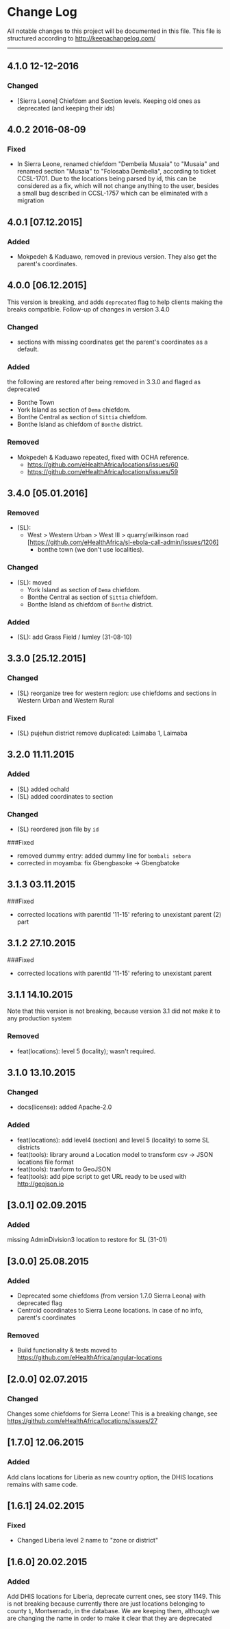# Change Log

All notable changes to this project will be documented in this
file. This file is structured according to http://keepachangelog.com/

- - -

## 4.1.0 12-12-2016

### Changed
- [Sierra Leone] Chiefdom and Section levels. Keeping old ones as deprecated
 (and keeping their ids)

## 4.0.2 2016-08-09

### Fixed

  - In Sierra Leone, renamed chiefdom "Dembelia Musaia" to "Musaia"
    and renamed section "Musaia" to "Folosaba Dembelia", according to
    ticket CCSL-1701. Due to the locations being parsed by id, this
    can be considered as a fix, which will not change anything to the
    user, besides a small bug described in CCSL-1757 which can be
    eliminated with a migration

## 4.0.1 [07.12.2015]

### Added
  - Mokpedeh & Kaduawo, removed in previous version.
  They also get the parent's coordinates.

## 4.0.0 [06.12.2015]

This version is breaking, and adds `deprecated`
flag to help clients making the breaks compatible.
Follow-up of changes in version 3.4.0

### Changed
  - sections with missing coordinates get the parent's coordinates as a default.

### Added
   the following are restored after being removed in 3.3.0 and flaged as deprecated
  - Bonthe Town
  - York Island as section of `Dema` chiefdom.
  - Bonthe Central as section of `Sittia` chiefdom.
  - Bonthe Island as chiefdom of `Bonthe` district.

### Removed
  - Mokpedeh & Kaduawo repeated, fixed with OCHA reference.
    - https://github.com/eHealthAfrica/locations/issues/60
    - https://github.com/eHealthAfrica/locations/issues/59


## 3.4.0 [05.01.2016]
### Removed
- (SL):
	- West > Western Urban > West III >  quarry/wilkinson road [https://github.com/eHealthAfrica/sl-ebola-call-admin/issues/1206]
        - bonthe town (we don't use localities).

### Changed
- (SL): moved
	- York Island as section of `Dema` chiefdom.
	- Bonthe Central as section of `Sittia` chiefdom.
	- Bonthe Island as chiefdom of `Bonthe` district.

### Added
- (SL): add Grass Field / lumley (31-08-10)

## 3.3.0 [25.12.2015]

### Changed
- (SL) reorganize tree for western region: use chiefdoms and sections in Western Urban and Western Rural

### Fixed
- (SL) pujehun district remove duplicated: Laimaba 1, Laimaba

## 3.2.0 11.11.2015
### Added
- (SL) added ochaId
- (SL) added coordinates to section

### Changed
- (SL) reordered json file by `id`

###Fixed
- removed dummy entry: added dummy line for `bombali sebora`
- corrected in moyamba: fix Gbengbasoke -> Gbengbatoke

## 3.1.3 03.11.2015

###Fixed
- corrected locations with parentId '11-15' refering to unexistant parent (2) part

## 3.1.2 27.10.2015

###Fixed
- corrected locations with parentId '11-15' refering to unexistant parent

## 3.1.1 14.10.2015

Note that this version is not breaking, because version 3.1 did not
make it to any production system

### Removed
- feat(locations): level 5 (locality); wasn't required.

## 3.1.0 13.10.2015
### Changed
- docs(license): added Apache-2.0

### Added
- feat(locations): add level4 (section) and level 5 (locality) to some SL districts
- feat(tools): library around a Location model to transform csv -> JSON locations file format
- feat(tools): tranform to GeoJSON
- feat(tools): add pipe script to get URL ready to be used with http://geojson.io

## [3.0.1] 02.09.2015
### Added
missing AdminDivision3 location to restore for SL (31-01)

## [3.0.0] 25.08.2015
### Added
- Deprecated some chiefdoms (from version 1.7.0 Sierra Leona) with deprecated flag
- Centroid coordinates to Sierra Leone locations. In case of no info, parent's coordinates

### Removed
- Build functionality & tests moved to https://github.com/eHealthAfrica/angular-locations

## [2.0.0] 02.07.2015

### Changed
Changes some chiefdoms for Sierra Leone! This is a breaking change,
see https://github.com/eHealthAfrica/locations/issues/27

## [1.7.0] 12.06.2015

### Added
Add clans locations for Liberia as new country option,
the DHIS locations remains with same code.

## [1.6.1] 24.02.2015

### Fixed
- Changed Liberia level 2 name to "zone or district"

## [1.6.0] 20.02.2015

### Added
Add DHIS locations for Liberia, deprecate current ones, see story
1149. This is not breaking because currently there are just locations
belonging to county `1`, Montserrado, in the database. We are keeping
them, although we are changing the name in order to make it clear that
they are deprecated


